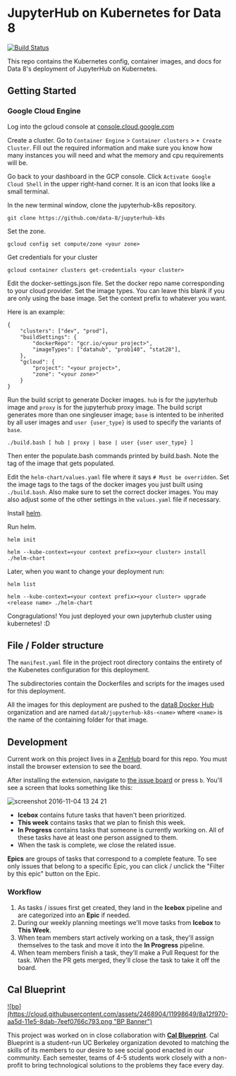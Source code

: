 JupyterHub on Kubernetes for Data 8
=======

[![Build Status](https://travis-ci.org/data-8/jupyterhub-k8s.svg?branch=master)](https://travis-ci.org/data-8/jupyterhub-k8s)

This repo contains the Kubernetes config, container images, and docs for Data
8's deployment of JupyterHub on Kubernetes.

Getting Started
-------

### Google Cloud Engine ###

Log into the gcloud console at [console.cloud.google.com](console.cloud.google.com/)

Create a cluster. Go to `Container Engine` > `Container clusters` > `+ Create Cluster`. Fill out the required information and make sure you know how many instances you will need and what the memory and cpu requirements will be.

Go back to your dashboard in the GCP console. Click `Activate Google Cloud Shell` in the upper right-hand corner. It is an icon that looks like a small terminal.

In the new terminal window, clone the jupyterhub-k8s repository.

```
git clone https://github.com/data-8/jupyterhub-k8s
```

Set the zone.
```
gcloud config set compute/zone <your zone>
```

Get credentials for your cluster
```
gcloud container clusters get-credentials <your cluster>
```

Edit the docker-settings.json file. Set the docker repo name corresponding to your cloud provider. Set the image types. You can leave this blank if you are only using the base image. Set the context prefix to whatever you want.

Here is an example:
```
{
    "clusters": ["dev", "prod"],
    "buildSettings": {
        "dockerRepo": "gcr.io/<your project>",
        "imageTypes": ["datahub", "prob140", "stat28"],
    },
    "gcloud": {
        "project": "<your project>",
        "zone": "<your zone>"
    }
}
```

Run the build script to generate Docker images. `hub` is for the jupyterhub image and `proxy` is for the jupyterhub proxy image. The build script generates more than one singleuser image; `base` is intented to be inherited by all user images and `user {user_type}` is used to specify the variants of `base`.
```
./build.bash [ hub | proxy | base | user {user user_type} ]
```

Then enter the populate.bash commands printed by build.bash. Note the tag of the image that gets populated.

Edit the `helm-chart/values.yaml` file where it says `# Must be overridden`. Set the image tags to the tags of the docker images you just built using `./build.bash`. Also make sure to set the correct docker images. You may also adjust some of the other settings in the `values.yaml` file if necessary.

Install [helm](https://github.com/kubernetes/helm/blob/master/docs/install.md).

Run helm.
```
helm init

helm --kube-context=<your context prefix><your cluster> install ./helm-chart
```

Later, when you want to change your deployment run:
```
helm list

helm --kube-context=<your context prefix><your cluster> upgrade <release name> ./helm-chart
```

Congragulations! You just deployed your own jupyterhub cluster using kubernetes! :D



File / Folder structure
-------

The `manifest.yaml` file in the project root directory contains the entirety of
the Kubenetes configuration for this deployment.

The subdirectories contain the Dockerfiles and scripts for the images used for
this deployment.

All the images for this deployment are pushed to the [data8 Docker Hub][]
organization and are named `data8/jupyterhub-k8s-<name>` where `<name>` is the
name of the containing folder for that image.

[data8 Docker Hub]: http://hub.docker.com/r/data8/

Development
-------

Current work on this project lives in a [ZenHub][] board for this repo. You
must install the browser extension to see the board.

After installing the extension, navigate to [the issue board](#boards) or press
`b`. You'll see a screen that looks something like this:

![screenshot 2016-11-04 13 24 21](https://cloud.githubusercontent.com/assets/2468904/20021193/084bb660-a292-11e6-9720-10746f475746.png)

- **Icebox** contains future tasks that haven't been prioritized.
- **This week** contains tasks that we plan to finish this week.
- **In Progress** contains tasks that someone is currently working on. All of
  these tasks have at least one person assigned to them.
- When the task is complete, we close the related issue.

**Epics** are groups of tasks that correspond to a complete feature. To see
only issues that belong to a specific Epic, you can click / unclick the
"Filter by this epic" button on the Epic.

[ZenHub]: https://www.zenhub.com/

### Workflow

1. As tasks / issues first get created, they land in the **Icebox** pipeline
   and are categorized into an **Epic** if needed.
2. During our weekly planning meetings we'll move tasks from **Icebox** to
   **This Week**.
3. When team members start actively working on a task, they'll assign
   themselves to the task and move it into the **In Progress** pipeline.
4. When team members finish a task, they'll make a Pull Request for the task.
   When the PR gets merged, they'll close the task to take it off the board.

## Cal Blueprint

<a href="http://www.calblueprint.org/">
![bp](https://cloud.githubusercontent.com/assets/2468904/11998649/8a12f970-aa5d-11e5-8dab-7eef0766c793.png "BP Banner")
</a>

This project was worked on in close collaboration with
**[Cal Blueprint](http://www.calblueprint.org/)**.
Cal Blueprint is a student-run UC Berkeley organization devoted to matching
the skills of its members to our desire to see
social good enacted in our community. Each semester, teams of 4-5 students work
closely with a non-profit to bring technological solutions to the problems they
face every day.

